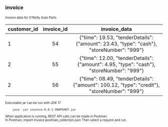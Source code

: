 ### invoice
<font size="1">
Invoice data for O'Reilly Auto Parts  

| **customer_id** | **invoice_id** |                                       **invoice_data**                                       |
|-----------------|:--------------:|:--------------------------------------------------------------------------------------------:|
| 1               | 54             |  {"time": 19.53, "tenderDetails": {"amount": 23.43, "type": "cash"}, "storeNumber": "999"}   |
| 2               | 55             |   {"time": 12.00, "tenderDetails": {"amount": 4.95, "type": "cash"}, "storeNumber": "999"}   |
| 2               | 56             | {"time": 08.49, "tenderDetails": {"amount": 100.12, "type": "credit"}, "storeNumber": "999"} |

Executable jar can be run with JDK 17
```
    java -jar invoice-0.0.1-SNAPSHOT.jar  
```

When application is running, REST API calls can be made in Postman.  
In Postman, import Invoice.postman_collection.json
Then select a request and run.

</font>


